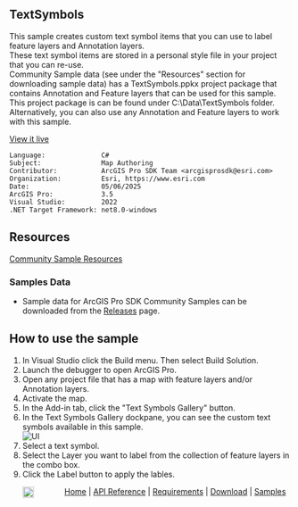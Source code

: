 ## TextSymbols

<!-- TODO: Write a brief abstract explaining this sample -->
This sample creates custom text symbol items that you can use to label feature layers and Annotation layers.    
These text symbol items are stored in a personal style file in your project that you can re-use.   
Community Sample data (see under the "Resources" section for downloading sample data) has a TextSymbols.ppkx  project package that contains Annotation and Feature layers that can be used for this sample.   
This project package is can be found under C:\Data\TextSymbols folder. Alternatively, you can also use any Annotation and Feature layers to work with this sample.  
  


<a href="https://pro.arcgis.com/en/pro-app/sdk/" target="_blank">View it live</a>

<!-- TODO: Fill this section below with metadata about this sample-->
```
Language:              C#
Subject:               Map Authoring
Contributor:           ArcGIS Pro SDK Team <arcgisprosdk@esri.com>
Organization:          Esri, https://www.esri.com
Date:                  05/06/2025
ArcGIS Pro:            3.5
Visual Studio:         2022
.NET Target Framework: net8.0-windows
```

## Resources

[Community Sample Resources](https://github.com/Esri/arcgis-pro-sdk-community-samples#resources)

### Samples Data

* Sample data for ArcGIS Pro SDK Community Samples can be downloaded from the [Releases](https://github.com/Esri/arcgis-pro-sdk-community-samples/releases) page.  

## How to use the sample
<!-- TODO: Explain how this sample can be used. To use images in this section, create the image file in your sample project's screenshots folder. Use relative url to link to this image using this syntax: ![My sample Image](FacePage/SampleImage.png) -->
1. In Visual Studio click the Build menu. Then select Build Solution.
2. Launch the debugger to open ArcGIS Pro.  
3. Open any project file that has a map with feature layers and/or Annotation layers.   
4. Activate the map.  
5. In the Add-in tab, click the "Text Symbols Gallery" button.  
6. In the Text Symbols Gallery dockpane, you can see the custom text symbols available in this sample.   
![UI](screenshots/LabelGalery.png)   
7. Select a text symbol.  
8. Select the Layer you want to label from the collection of feature layers in the combo box.  
9. Click the Label button to apply the lables.   
  

<!-- End -->

&nbsp;&nbsp;&nbsp;&nbsp;&nbsp;&nbsp;<img src="https://esri.github.io/arcgis-pro-sdk/images/ArcGISPro.png"  alt="ArcGIS Pro SDK for Microsoft .NET Framework" height = "20" width = "20" align="top"  >
&nbsp;&nbsp;&nbsp;&nbsp;&nbsp;&nbsp;&nbsp;&nbsp;&nbsp;&nbsp;&nbsp;&nbsp;
[Home](https://github.com/Esri/arcgis-pro-sdk/wiki) | <a href="https://pro.arcgis.com/en/pro-app/latest/sdk/api-reference" target="_blank">API Reference</a> | [Requirements](https://github.com/Esri/arcgis-pro-sdk/wiki#requirements) | [Download](https://github.com/Esri/arcgis-pro-sdk/wiki#installing-arcgis-pro-sdk-for-net) | <a href="https://github.com/esri/arcgis-pro-sdk-community-samples" target="_blank">Samples</a>
